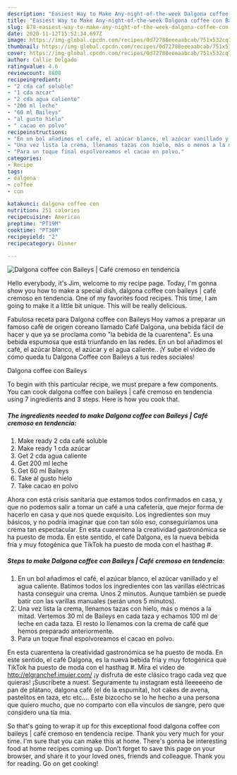 ```yaml
---
description: "Easiest Way to Make Any-night-of-the-week Dalgona coffee con Baileys | Café cremoso en tendencia"
title: "Easiest Way to Make Any-night-of-the-week Dalgona coffee con Baileys | Café cremoso en tendencia"
slug: 878-easiest-way-to-make-any-night-of-the-week-dalgona-coffee-con-baileys-cafe-cremoso-en-tendencia
date: 2020-11-12T15:52:34.697Z
image: https://img-global.cpcdn.com/recipes/0d72788eeeaabcab/751x532cq70/dalgona-coffee-con-baileys-cafe-cremoso-en-tendencia-foto-principal.jpg
thumbnail: https://img-global.cpcdn.com/recipes/0d72788eeeaabcab/751x532cq70/dalgona-coffee-con-baileys-cafe-cremoso-en-tendencia-foto-principal.jpg
cover: https://img-global.cpcdn.com/recipes/0d72788eeeaabcab/751x532cq70/dalgona-coffee-con-baileys-cafe-cremoso-en-tendencia-foto-principal.jpg
author: Callie Delgado
ratingvalue: 4.6
reviewcount: 8808
recipeingredient:
- "2 cda caf soluble"
- "1 cda azcar"
- "2 cda agua caliente"
- "200 ml leche"
- "60 ml Baileys"
- "al gusto hielo"
- " cacao en polvo"
recipeinstructions:
- "En un bol añadimos el café, el azúcar blanco, el azúcar vanillado y el agua caliente. Batimos todos los ingredientes con las varillas eléctricas hasta conseguir una crema. Unos 2 minutos. Aunque también se puede batir con las varillas manuales (serán unos 5 minutos)."
- "Una vez lista la crema, llenamos tazas con hielo, más o menos a la mitad. Vertemos 30 ml de Baileys en cada taza y echamos 100 ml de leche en cada taza. El resto lo llenamos con la crema de café que hemos preparado anteriormente."
- "Para un toque final espolvoreamos el cacao en polvo."
categories:
- Recipe
tags:
- dalgona
- coffee
- con

katakunci: dalgona coffee con 
nutrition: 251 calories
recipecuisine: American
preptime: "PT19M"
cooktime: "PT36M"
recipeyield: "2"
recipecategory: Dinner

---
```



![Dalgona coffee con Baileys | Café cremoso en tendencia](https://img-global.cpcdn.com/recipes/0d72788eeeaabcab/751x532cq70/dalgona-coffee-con-baileys-cafe-cremoso-en-tendencia-foto-principal.jpg)

Hello everybody, it's Jim, welcome to my recipe page. Today, I'm gonna show you how to make a special dish, dalgona coffee con baileys | café cremoso en tendencia. One of my favorites food recipes. This time, I am going to make it a little bit unique. This will be really delicious.

Fabulosa receta para Dalgona coffee con Baileys Hoy vamos a preparar un famoso café de origen coreano llamado Café Dalgona, una bebida fácil de hacer y que ya se proclama como &#34;la bebida de la cuarentena&#34;. Es una bebida espumosa que está triunfando en las redes. En un bol añadimos el café, el azúcar blanco, el azúcar y el agua caliente.. ¡Y sube el video de cómo queda tu Dalgona Coffee con Baileys a tus redes sociales!

Dalgona coffee con Baileys 

To begin with this particular recipe, we must prepare a few components. You can cook dalgona coffee con baileys | café cremoso en tendencia using 7 ingredients and 3 steps. Here is how you cook that.

<!--inarticleads1-->

##### The ingredients needed to make Dalgona coffee con Baileys | Café cremoso en tendencia:

1. Make ready 2 cda café soluble
1. Make ready 1 cda azúcar
1. Get 2 cda agua caliente
1. Get 200 ml leche
1. Get 60 ml Baileys
1. Take al gusto hielo
1. Take  cacao en polvo


Ahora con está crisis sanitaria que estamos todos confirmados en casa, y que no podemos salir a tomar un café a una cafetería, que mejor forma de hacerlo en casa y que nos quede exquisito. Los ingredientes son muy básicos, y no podría imaginar que con tan sólo eso, conseguiríamos una crema tan espectacular. En esta cuarentena la creatividad gastronómica se ha puesto de moda. En este sentido, el café Dalgona, es la nueva bebida fría y muy fotogénica que TikTok ha puesto de moda con el hasthag #. 

<!--inarticleads2-->

##### Steps to make Dalgona coffee con Baileys | Café cremoso en tendencia:

1. En un bol añadimos el café, el azúcar blanco, el azúcar vanillado y el agua caliente. Batimos todos los ingredientes con las varillas eléctricas hasta conseguir una crema. Unos 2 minutos. Aunque también se puede batir con las varillas manuales (serán unos 5 minutos).
1. Una vez lista la crema, llenamos tazas con hielo, más o menos a la mitad. Vertemos 30 ml de Baileys en cada taza y echamos 100 ml de leche en cada taza. El resto lo llenamos con la crema de café que hemos preparado anteriormente.
1. Para un toque final espolvoreamos el cacao en polvo.


En esta cuarentena la creatividad gastronómica se ha puesto de moda. En este sentido, el café Dalgona, es la nueva bebida fría y muy fotogénica que TikTok ha puesto de moda con el hasthag #. Mira el video de http://elgranchef.imujer.com/ ¡y disfruta de este clásico trago cada vez que quieras! ¡Suscríbete a nuest. Seguramente tu instagram está lleeeeeno de pan de plátano, dalgona café (el de la espumita), hot cakes de avena, pastelitos en taza, etc etc…. Este bizcocho se lo he hecho a una persona que quiero mucho, que no comparto con ella vinculos de sangre, pero que considero una tía mia. 

So that's going to wrap it up for this exceptional food dalgona coffee con baileys | café cremoso en tendencia recipe. Thank you very much for your time. I'm sure that you can make this at home. There's gonna be interesting food at home recipes coming up. Don't forget to save this page on your browser, and share it to your loved ones, friends and colleague. Thank you for reading. Go on get cooking!

